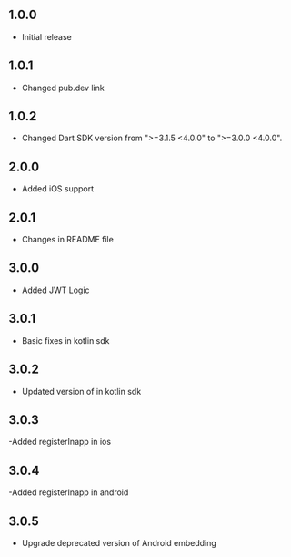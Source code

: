 ## 1.0.0

- Initial release

## 1.0.1

- Changed pub.dev link

## 1.0.2

- Changed Dart SDK version from ">=3.1.5 <4.0.0" to ">=3.0.0 <4.0.0".

## 2.0.0

- Added iOS support

## 2.0.1

- Changes in README file

## 3.0.0

- Added JWT Logic

## 3.0.1

- Basic fixes in kotlin sdk

## 3.0.2

- Updated version of in kotlin sdk

## 3.0.3

-Added registerInapp in ios

## 3.0.4

-Added registerInapp in android

## 3.0.5

- Upgrade deprecated version of Android embedding

